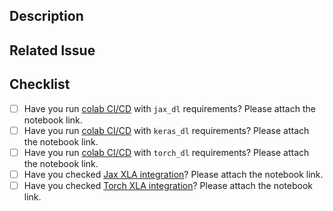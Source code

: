 ## Description

<!-- Add a more detailed description of the changes if needed. -->


## Related Issue

<!-- If your PR refers to a related issue, link it here. -->

<!-- Thank you for your contribution! -->

## Checklist
- [ ] Have you run [colab CI/CD](https://colab.research.google.com/github/scitator/animus/blob/main/examples/notebooks/colab_ci_cd.ipynb) with `jax_dl` requirements? Please attach the notebook link.
- [ ] Have you run [colab CI/CD](https://colab.research.google.com/github/scitator/animus/blob/main/examples/notebooks/colab_ci_cd.ipynb) with `keras_dl` requirements? Please attach the notebook link.
- [ ] Have you run [colab CI/CD](https://colab.research.google.com/github/scitator/animus/blob/main/examples/notebooks/colab_ci_cd.ipynb) with `torch_dl` requirements? Please attach the notebook link.
- [ ] Have you checked [Jax XLA integration](https://colab.research.google.com/github/scitator/animus/blob/main/examples/notebooks/XLA_jax.ipynb)? Please attach the notebook link.
- [ ] Have you checked [Torch XLA integration](https://colab.research.google.com/github/scitator/animus/blob/main/examples/notebooks/XLA_torch.ipynb)? Please attach the notebook link.

<!-- For CHANGELOG separate each item in unreleased section by blank line to reduce collisions -->